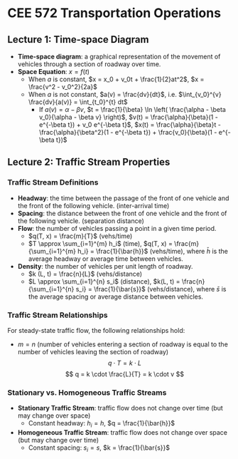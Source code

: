 # CEE 572 Transportation Operations

## Lecture 1: Time-space Diagram

- **Time-space diagram**: a graphical representation of the movement of vehicles through a section of roadway over time.
- **Space Equation**: $x = f(t)$
  - When $a$ is constant, $x = x_0 + v_0t + \frac{1}{2}at^2$, $x = \frac{v^2 - v_0^2}{2a}$
  - When $a$ is not constant, $a(v) = \frac{dv}{dt}$, i.e. $\int_{v_0}^{v} \frac{dv}{a(v)} = \int_{t_0}^{t} dt$
    - If $a(v) = \alpha - \beta v$, $t = \frac{1}{\beta} \ln \left( \frac{\alpha - \beta v_0}{\alpha - \beta v} \right)$, $v(t) = \frac{\alpha}{\beta}(1 - e^{-\beta t}) + v_0 e^{-\beta t}$, $x(t) = \frac{\alpha}{\beta}t - \frac{\alpha}{\beta^2}(1 - e^{-\beta t}) + \frac{v_0}{\beta}(1 - e^{-\beta t})$

<!-- new page -->
<div style="page-break-after: always;"></div>

## Lecture 2: Traffic Stream Properties

### Traffic Stream Definitions
- **Headway**: the time between the passage of the front of one vehicle and the front of the following vehicle. (inter-arrival time)
- **Spacing**: the distance between the front of one vehicle and the front of the following vehicle. (separation distance)
- **Flow**: the number of vehicles passing a point in a given time period.
  - $q(T, x) = \frac{m}{T}$ (vehs/time)
  - $T \approx \sum_{i=1}^{m} h_i$ (time), $q(T, x) = \frac{m}{\sum_{i=1}^{m} h_i} = \frac{1}{\bar{h}}$ (vehs/time), where $\bar{h}$ is the average headway or average time between vehicles.
- **Density**: the number of vehicles per unit length of roadway.
  - $k (L, t) = \frac{n}{L}$ (vehs/distance)
  - $L \approx \sum_{i=1}^{n} s_i$ (distance), $k(L, t) = \frac{n}{\sum_{i=1}^{n} s_i} = \frac{1}{\bar{s}}$ (vehs/distance), where $\bar{s}$ is the average spacing or average distance between vehicles.

### Traffic Stream Relationships
For steady-state traffic flow, the following relationships hold:
- $m = n$ (number of vehicles entering a section of roadway is equal to the number of vehicles leaving the section of roadway)
$$ q \cdot T = k \cdot L $$
$$ q = k \cdot \frac{L}{T} = k \cdot v $$

### Stationary vs. Homogeneous Traffic Streams
- **Stationary Traffic Stream**: traffic flow does not change over time (but may change over space)
  - Constant headway: $h_i = h$, $q = \frac{1}{\bar{h}}$
- **Homogeneous Traffic Stream**: traffic flow does not change over space (but may change over time)
  - Constant spacing: $s_i = s$, $k = \frac{1}{\bar{s}}$